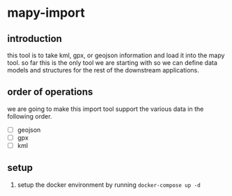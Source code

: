 # mapy-import

## introduction

this tool is to take kml, gpx, or geojson information and load it into the mapy tool. so far this is the only tool we are starting with so we can define data models and structures for the rest of the downstream applications.

## order of operations
we are going to make this import tool support the various data in the following order.

- [ ] geojson
- [ ] gpx
- [ ] kml

## setup
1. setup the docker environment by running `docker-compose up -d`
